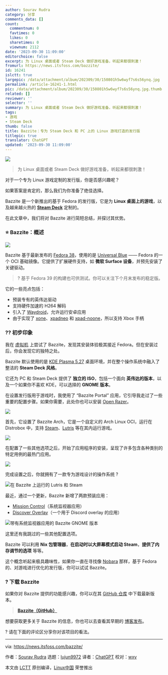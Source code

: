 ```yaml
---
author: Sourav Rudra
category: 分享
comments_data: []
count:
  commentnum: 0
  favtimes: 0
  likes: 0
  sharetimes: 0
  viewnum: 2112
date: '2023-09-30 11:09:00'
editorchoice: false
excerpt: 为 Linux 桌面或者 Steam Deck 做好游戏准备，听起来都很刺激！
fromurl: https://news.itsfoss.com/bazzite/
id: 16241
islctt: true
largepic: /data/attachment/album/202309/30/150801h5w6wyf7s6s56ynq.jpg
permalink: /article-16241-1.html
pic: /data/attachment/album/202309/30/150801h5w6wyf7s6s56ynq.jpg.thumb.jpg
related: []
reviewer: ''
selector: ''
summary: 为 Linux 桌面或者 Steam Deck 做好游戏准备，听起来都很刺激！
tags:
- 游戏
- Steam Deck
thumb: false
title: Bazzite：专为 Steam Deck 和 PC 上的 Linux 游戏打造的发行版
titlepic: true
translator: ChatGPT
updated: '2023-09-30 11:09:00'
---
```


![](/data/attachment/album/202309/30/150801h5w6wyf7s6s56ynq.jpg)



> 
> 为 Linux 桌面或者 Steam Deck 做好游戏准备，听起来都很刺激！
> 
> 
> 


对于一个专为 Linux 游戏定制的发行版，你是否感兴趣呢？


如果答案是肯定的，那么我们为你准备了绝佳选择。


Bazzite 是一个新推出的基于 Fedora 的发行版，它是为 **Linux 桌面上的游戏**，以及越来越火热的 **[Steam Deck](https://store.steampowered.com/steamdeck/)** 定制的。


在此文章中，我们将对 Bazzite 进行简短总结，并探讨其优势。


### ⭐ Bazzite：概述


![](/data/attachment/album/202309/28/231044xlf5ou80pooyl9e0.png)


Bazzite 基于最新发布的 [Fedora 38](https://news.itsfoss.com/fedora-38-release/)，使用的是 [Universal Blue](https://github.com/ublue-os/main) —— Fedora 的一个 OCI 基础镜像。它提供了扩展硬件支持，如 **微软 Surface 设备**，并预先安装了关键驱动。



> 
> ? 基于 Fedora 39 的构建也可供测试。你可以关注下个月末发布的稳定版。
> 
> 
> 


它的一些亮点包括：


* 预装专有的英伟达驱动
* 支持硬件加速的 H264 解码
* 引入了 [Waydroid](https://waydro.id/)，允许运行安卓应用
* 由于实现了 [xone](https://github.com/medusalix/xone)、[xpadneo](https://github.com/atar-axis/xpadneo) 和 [xpad-noone](https://github.com/ublue-os/xpad-noone)，所以支持 Xbox 手柄


### ?‍? 初步印象


我在 [虚拟机](https://itsfoss.com/virtual-machine/) 上尝试了 Bazzite，发现其安装体验极其接近 Fedora。但在安装过后，你会发现它的独特之处。


Bazzite 默认使用的是 [KDE Plasma 5.27](https://news.itsfoss.com/kde-plasma-5-27-release/) 桌面环境，并在整个操作系统中融入了整洁的 **Steam Deck 风格**。


它还为 PC 和 Steam Deck 提供了 **独立的 ISO**，包括一个面向 **英伟达的版本**，以及一个如果你不喜欢 KDE，可以选择的 **GNOME 版本**。


在设置发行版用于游戏时，我使用了 “Bazzite Portal” 应用，它引导我走过了一些重要的配置步骤。如果你需要，此处你也可以安装 [Open Razer](https://github.com/openrazer/openrazer)。


![](/data/attachment/album/202309/28/231045wscb11obcilckbo8.png)


首先，它设置了 Bazzite Arch，它是一个自定义的 Arch Linux OCI，运行在 Distrobox 中，支持 [Steam](https://store.steampowered.com/)、[Lutris](https://lutris.net/) 等在其内运行游戏。


![](/data/attachment/album/202309/28/231046lkqmzcu4n3a2om6u.png)


在配置了一些其他选项之后，开始了应用程序的安装，呈现了许多包含各种类别的特定用例的最热门应用。


![](/data/attachment/album/202309/28/231047f5h4jqzfjif2izvj.png)


完成设置之后，你就拥有了一款专为游戏设计的操作系统 ?


![在 Bazzite 上运行的 Lutris 和 Steam](/data/attachment/album/202309/28/231048r9uluqhia9q0ycih.png)


最近，通过一个更新，Bazzite 新增了两款预装应用：


* [Mission Control](https://gitlab.com/mission-center-devs/mission-center)（系统监视器应用）
* [Discover Overlay](https://github.com/trigg/Discover)（一个用于 Discord overlay 的应用）


![带有系统监视器应用的 Bazzite GNOME 版本](/data/attachment/album/202309/28/231048rq1df1b3p31dustr.jpg)


这里还有我跳过的一些其他配置选项。


Bazzite 可以利用 **Nix 包管理器**，**在启动时以大屏幕模式启动 Steam**，**提供了内存调节的选项** 等等。


这个概念听起来极具趣味性，如果你一直在寻找像 [Nobara](https://nobaraproject.org/) 那样，基于 Fedora 的、对游戏进行优化的发行版，你可以试试 Bazzite。


### ? 下载 Bazzite


如果你对 Bazzite 提供的功能感兴趣，你可以在其 [GitHub 仓库](https://github.com/ublue-os/bazzite/releases) 中下载最新版本。



> 
> **[Bazzite（GitHub）](https://github.com/ublue-os/bazzite/releases)**
> 
> 
> 


想要获取更多关于 Bazzite 的信息，你也可以去查看其早期的 [博客发布](https://universal-blue.org/blog/2023/08/20/bazzite-10/)。


? 请在下面的评论区分享你对该项目的看法。




---


via: <https://news.itsfoss.com/bazzite/>


作者：[Sourav Rudra](https://news.itsfoss.com/author/sourav/) 选题：[lujun9972](https://github.com/lujun9972) 译者：[ChatGPT](https://linux.cn/lctt/ChatGPT) 校对：[wxy](https://github.com/wxy)


本文由 [LCTT](https://github.com/LCTT/TranslateProject) 原创编译，[Linux中国](https://linux.cn/) 荣誉推出